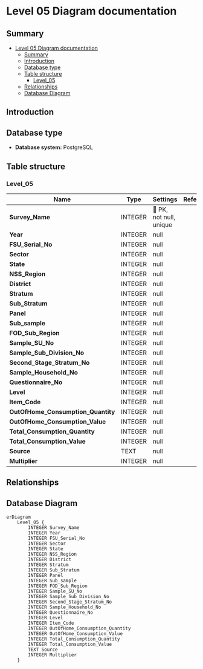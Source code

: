 # Level 05 Diagram documentation

## Summary

- [Level 05 Diagram documentation](#level-05-diagram-documentation)
	- [Summary](#summary)
	- [Introduction](#introduction)
	- [Database type](#database-type)
	- [Table structure](#table-structure)
		- [Level\_05](#level_05)
	- [Relationships](#relationships)
	- [Database Diagram](#database-diagram)

## Introduction

## Database type

- **Database system:** PostgreSQL
## Table structure

### Level_05

| Name        | Type          | Settings                      | References                    | Note                           |
|-------------|---------------|-------------------------------|-------------------------------|--------------------------------|
| **Survey_Name** | INTEGER | 🔑 PK, not null, unique |  | |
| **Year** | INTEGER | null |  | |
| **FSU_Serial_No** | INTEGER | null |  | |
| **Sector** | INTEGER | null |  | |
| **State** | INTEGER | null |  | |
| **NSS_Region** | INTEGER | null |  | |
| **District** | INTEGER | null |  | |
| **Stratum** | INTEGER | null |  | |
| **Sub_Stratum** | INTEGER | null |  | |
| **Panel** | INTEGER | null |  | |
| **Sub_sample** | INTEGER | null |  | |
| **FOD_Sub_Region** | INTEGER | null |  | |
| **Sample_SU_No** | INTEGER | null |  | |
| **Sample_Sub_Division_No** | INTEGER | null |  | |
| **Second_Stage_Stratum_No** | INTEGER | null |  | |
| **Sample_Household_No** | INTEGER | null |  | |
| **Questionnaire_No** | INTEGER | null |  | |
| **Level** | INTEGER | null |  | |
| **Item_Code** | INTEGER | null |  | |
| **OutOfHome_Consumption_Quantity** | INTEGER | null |  | |
| **OutOfHome_Consumption_Value** | INTEGER | null |  | |
| **Total_Consumption_Quantity** | INTEGER | null |  | |
| **Total_Consumption_Value** | INTEGER | null |  | |
| **Source** | TEXT | null |  | |
| **Multiplier** | INTEGER | null |  | | 


## Relationships


## Database Diagram

```mermaid
erDiagram
	Level_05 {
		INTEGER Survey_Name
		INTEGER Year
		INTEGER FSU_Serial_No
		INTEGER Sector
		INTEGER State
		INTEGER NSS_Region
		INTEGER District
		INTEGER Stratum
		INTEGER Sub_Stratum
		INTEGER Panel
		INTEGER Sub_sample
		INTEGER FOD_Sub_Region
		INTEGER Sample_SU_No
		INTEGER Sample_Sub_Division_No
		INTEGER Second_Stage_Stratum_No
		INTEGER Sample_Household_No
		INTEGER Questionnaire_No
		INTEGER Level
		INTEGER Item_Code
		INTEGER OutOfHome_Consumption_Quantity
		INTEGER OutOfHome_Consumption_Value
		INTEGER Total_Consumption_Quantity
		INTEGER Total_Consumption_Value
		TEXT Source
		INTEGER Multiplier
	}
```